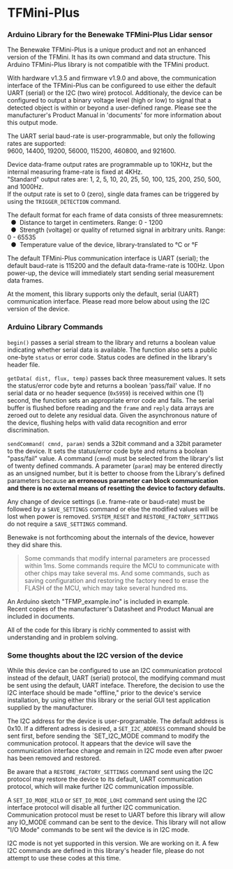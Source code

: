 # TFMini-Plus
### Arduino Library for the Benewake TFMini-Plus Lidar sensor

The Benewake TFMini-Plus is a unique product and not an enhanced version of the TFMini. It has its own command and data structure.  This Arduino TFMini-Plus library is not compatible with the TFMini product.

With hardware v1.3.5 and firmware v1.9.0 and above, the communication interface of the TFMini-Plus can be configureed to use either the default UART (serial) or the I2C (two wire) protocol.  Additionaly, the device can be configured to output a binary voltage level (high or low) to signal that a detected object is within or beyond a user-defined range.  Please see the manufacturer's Product Manual in 'documents' for more information about this output mode.

The UART serial baud-rate is user-programmable, but only the following rates are supported:
</br>9600, 14400, 19200, 56000, 115200, 460800, and 921600.<br>

Device data-frame output rates are programmable up to 10KHz, but the internal measuring frame-rate is fixed at 4KHz.
<br />"Standard" output rates are: 1, 2, 5, 10, 20, 25, 50, 100, 125, 200, 250, 500, and 1000Hz.
<br />If the output rate is set to 0 (zero), single data frames can be triggered by using the `TRIGGER_DETECTION` command.

The default format for each frame of data consists of three measuremnets:
<br />&nbsp;&nbsp;&#9679;&nbsp;  Distance to target in centimeters. Range: 0 - 1200
<br />&nbsp;&nbsp;&#9679;&nbsp;  Strength (voltage) or quality of returned signal in arbitrary units. Range: 0 - 65535
<br />&nbsp;&nbsp;&#9679;&nbsp;  Temperature value of the device, library-translated to °C or °F

The default TFMini-Plus communication interface is UART (serial); the default baud-rate is 115200 and the default data-frame-rate is 100Hz.  Upon power-up, the device will immediately start sending serial measurement data frames.

At the moment, this library supports only the default, serial (UART) communication interface.  Please read more below about using the I2C version of the device.

### Arduino Library Commands
`begin()` passes a serial stream to the library and returns a boolean value indicating whether serial data is available. The function also sets a public one-byte `status` or error code.  Status codes are defined in the library's header file.

`getData( dist, flux, temp)` passes back three measurement values.  It sets the status/error code byte and returns a boolean 'pass/fail' value.  If no serial data or no header sequence (`0x5959`) is received within one (1) second, the function sets an appropriate error code and fails.  The serial buffer is flushed before reading and the `frame` and `reply` data arrays are zeroed out to delete any residual data.  Given the asynchronous nature of the device, flushing helps with valid data recognition and error discrimination.

`sendCommand( cmnd, param)` sends a 32bit command and a 32bit parameter to the device. It sets the status/error code byte and returns a boolean "pass/fail" value.  A command (`cmnd`) must be selected from the library's list of twenty defined commands. A parameter (`param`) may be entered directly as an unsigned number, but it is better to choose from the Library's defined parameters because **an erroneous parameter can block communication and there is no external means of resetting the device to factory defaults.**

Any change of device settings (i.e. frame-rate or baud-rate) must be followed by a `SAVE_SETTINGS` command or else the modified values will be lost when power is removed.  `SYSTEM_RESET` and `RESTORE_FACTORY_SETTINGS` do not require a `SAVE_SETTINGS` command.

Benewake is not forthcoming about the internals of the device, however they did share this.
>Some commands that modify internal parameters are processed within 1ms. Some commands require the MCU to communicate with other chips may take several ms. And some commands, such as saving configuration and restoring the factory need to erase the FLASH of the MCU, which may take several hundred ms.

An Arduino sketch "TFMP_example.ino" is included in example.
<br>Recent copies of the manufacturer's Datasheet and Product Manual are included in documents.

All of the code for this library is richly commented to assist with understanding and in problem solving.

### Some thoughts about the I2C version of the device
While this device can be configured to use an I2C communication protocol instead of the default, UART (serial) protocol, the modifying command must be sent using the default, UART inteface.  Therefore, the decision to use the I2C interface should be made "offline," prior to the device's service installation, by using either this library or the serial GUI test application supplied by the manufacturer.

The I2C address for the device is user-programable.  The default address is 0x10.  If a different adress is desired, a `SET_I2C_ADDRESS` command should be sent first, before sending the `SET_I2C_MODE command to modify the communication protocol.  It appears that the device will save the communication interface change and remain in I2C mode even after pwoer has been removed and restored.

Be aware that a `RESTORE_FACTORY_SETTINGS` command sent using the I2C protocol may restore the device to its default, UART communication protocol, which will make further I2C communication impossible.

A `SET_IO_MODE_HILO` or `SET_IO_MODE_LOHI` command sent using the I2C interface protocol will disable all further I2C communication.  Communication protocol must be reset to UART before this library will allow any IO_MODE command can be sent to the device.  This library will not allow "I/O Mode" commands to be sent wil the device is in I2C mode.

I2C mode is not yet supported in this version.  We are working on it.  A few I2C commands are defined in this library's header file, please do not attempt to use these codes at this time.

